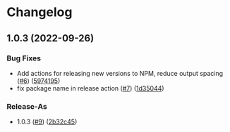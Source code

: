 # Changelog

## 1.0.3 (2022-09-26)


### Bug Fixes

* Add actions for releasing new versions to NPM, reduce output spacing ([#6](https://github.com/circlefin/contract-cli/issues/6)) ([5974195](https://github.com/circlefin/contract-cli/commit/59741953d35e4939d7fb943cd0bfdb33f5c65c92))
* fix package name in release action ([#7](https://github.com/circlefin/contract-cli/issues/7)) ([1d35044](https://github.com/circlefin/contract-cli/commit/1d350443af5f0a4efa593a096fd93d643ce6ea46))


### Release-As

* 1.0.3 ([#9](https://github.com/circlefin/contract-cli/issues/9)) ([2b32c45](https://github.com/circlefin/contract-cli/commit/2b32c45a5cf61cab2bd14eaf0de41f4d8c9c5e9b))
